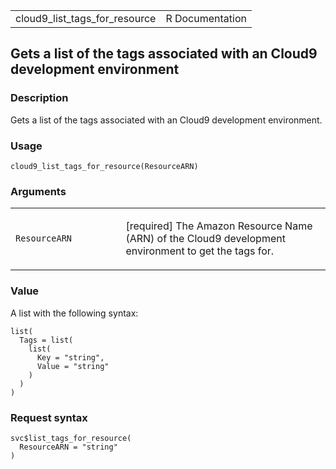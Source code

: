 <table style="width: 100%;">
<tbody>
<tr class="odd">
<td>cloud9_list_tags_for_resource</td>
<td style="text-align: right;">R Documentation</td>
</tr>
</tbody>
</table>

## Gets a list of the tags associated with an Cloud9 development environment

### Description

Gets a list of the tags associated with an Cloud9 development
environment.

### Usage

    cloud9_list_tags_for_resource(ResourceARN)

### Arguments

<table>
<colgroup>
<col style="width: 35%" />
<col style="width: 65%" />
</colgroup>
<tbody>
<tr class="odd">
<td><code
id="cloud9_list_tags_for_resource_:_ResourceARN">ResourceARN</code></td>
<td><p>[required] The Amazon Resource Name (ARN) of the Cloud9
development environment to get the tags for.</p></td>
</tr>
</tbody>
</table>

### Value

A list with the following syntax:

    list(
      Tags = list(
        list(
          Key = "string",
          Value = "string"
        )
      )
    )

### Request syntax

    svc$list_tags_for_resource(
      ResourceARN = "string"
    )
